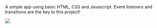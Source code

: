 A simple app using basic HTML, CSS and Javascript. Event listeners and transitions are the key to this project!

![](code/screen_cap.png)
